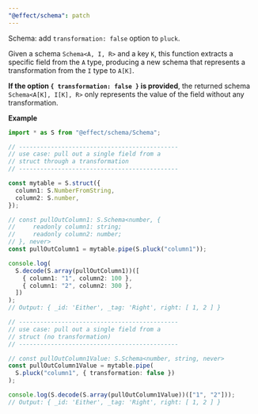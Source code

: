 ```yaml
---
"@effect/schema": patch
---
```


Schema: add `transformation: false` option to `pluck`.

Given a schema `Schema<A, I, R>` and a key `K`, this function extracts a specific field from the `A` type, producing a new schema that represents a transformation from the `I` type to `A[K]`.

**If the option `{ transformation: false }` is provided**, the returned schema `Schema<A[K], I[K], R>` only represents the value of the field without any transformation.

**Example**

```ts
import * as S from "@effect/schema/Schema";

// ---------------------------------------------
// use case: pull out a single field from a
// struct through a transformation
// ---------------------------------------------

const mytable = S.struct({
  column1: S.NumberFromString,
  column2: S.number,
});

// const pullOutColumn1: S.Schema<number, {
//     readonly column1: string;
//     readonly column2: number;
// }, never>
const pullOutColumn1 = mytable.pipe(S.pluck("column1"));

console.log(
  S.decode(S.array(pullOutColumn1))([
    { column1: "1", column2: 100 },
    { column1: "2", column2: 300 },
  ])
);
// Output: { _id: 'Either', _tag: 'Right', right: [ 1, 2 ] }

// ---------------------------------------------
// use case: pull out a single field from a
// struct (no transformation)
// ---------------------------------------------

// const pullOutColumn1Value: S.Schema<number, string, never>
const pullOutColumn1Value = mytable.pipe(
  S.pluck("column1", { transformation: false })
);

console.log(S.decode(S.array(pullOutColumn1Value))(["1", "2"]));
// Output: { _id: 'Either', _tag: 'Right', right: [ 1, 2 ] }
```

